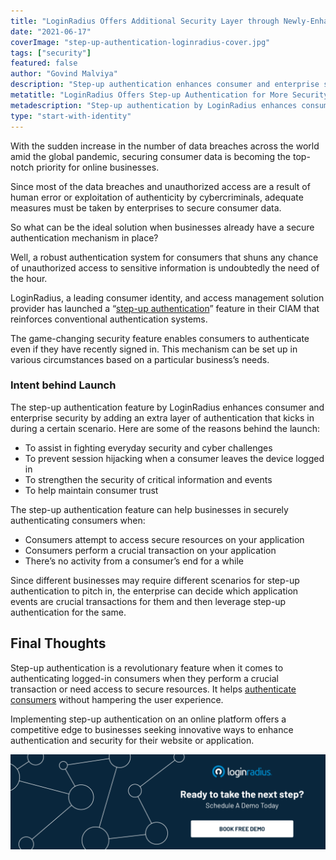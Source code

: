```yaml
---
title: "LoginRadius Offers Additional Security Layer through Newly-Enhanced Step-up Authentication Feature"
date: "2021-06-17"
coverImage: "step-up-authentication-loginradius-cover.jpg"
tags: ["security"]
featured: false
author: "Govind Malviya"
description: "Step-up authentication enhances consumer and enterprise security by adding an extra layer of authentication. It offers a competitive edge to businesses seeking innovative ways to enhance security for their website."
metatitle: "LoginRadius Offers Step-up Authentication for More Security"
metadescription: "Step-up authentication by LoginRadius enhances consumer and enterprise security by adding an extra layer of authentication without hampering the user experience."
type: "start-with-identity"
---
```


With the sudden increase in the number of data breaches across the world amid the global pandemic, securing consumer data is becoming the top-notch priority for online businesses.

Since most of the data breaches and unauthorized access are a result of human error or exploitation of authenticity by cybercriminals, adequate measures must be taken by enterprises to secure consumer data.

So what can be the ideal solution when businesses already have a secure authentication mechanism in place?

Well, a robust authentication system for consumers that shuns any chance of unauthorized access to sensitive information is undoubtedly the need of the hour.

LoginRadius, a leading consumer identity, and access management solution provider has launched a “[step-up authentication](https://www.loginradius.com/resource/reauthentication-by-loginradius-2/)” feature in their CIAM that reinforces conventional authentication systems.

The game-changing security feature enables consumers to authenticate even if they have recently signed in. This mechanism can be set up in various circumstances based on a particular business’s needs.

### **Intent behind Launch**

The step-up authentication feature by LoginRadius enhances consumer and enterprise security by adding an extra layer of authentication that kicks in during a certain scenario. Here are some of the reasons behind the launch:



*   To assist in fighting everyday security and cyber challenges
*   To prevent session hijacking when a consumer leaves the device logged in
*   To strengthen the security of critical information and events
*   To help maintain consumer trust

The step-up authentication feature can help businesses in securely authenticating consumers when:



*   Consumers attempt to access secure resources on your application
*   Consumers perform a crucial transaction on your application
*   There’s no activity from a consumer’s end for a while

Since different businesses may require different scenarios for step-up authentication to pitch in, the enterprise can decide which application events are crucial transactions for them and then leverage step-up authentication for the same.


## Final Thoughts

Step-up authentication is a revolutionary feature when it comes to authenticating logged-in consumers when they perform a crucial transaction or need access to secure resources. It helps [authenticate consumers](https://www.loginradius.com/authentication/) without hampering the user experience. 

Implementing step-up authentication on an online platform offers a competitive edge to businesses seeking innovative ways to enhance authentication and security for their website or application.


[![LoginRadius Book a Demo](Book-a-demo.png)](https://www.loginradius.com/book-a-demo/)
